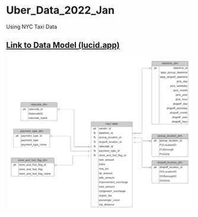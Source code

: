 # Uber_Data_2022_Jan
 Using NYC Taxi Data

## [Link to Data Model (lucid.app)](https://lucid.app/lucidchart/ff0368e7-1d6b-4e6b-95e1-9cf835d3fff9/edit?viewport_loc=-543%2C-41%2C2896%2C652%2C0_0&invitationId=inv_c9c93c40-ac1f-4c59-8fed-c93faeaa1b30)
![Uber Data Model](https://github.com/jonnunez92/Uber_Data_2022_Jan/blob/main/Data/Uber%20Model.png?raw=true)
